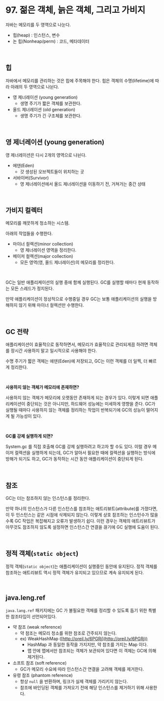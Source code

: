 # 97. 젊은 객체, 늙은 객체, 그리고 가비지

자바는 메모리를 두 영역으로 나눈다.

- 힙(heap) : 인스턴스, 변수
- 논 힙(Nonheap/perm) : 코드, 메타데이터

<br>

## 힙

자바에서 메모리를 관리하는 것은 힙에 주목해야 한다. 힙은 객체의 수명(lifetime)에 따라 아래의 두 영역으로 나뉜다.

- 영 제너레이션 (young generation)
  - 생명 주기가 짧은 객체를 보관한다.
- 올드 제너레이션 (old generation)
  - 생명 주기가 긴 구조체를 보관한다.

<br>

## 영 제너레이션 (young generation)

영 제너레이션은 다시 2개의 영역으로 나뉜다.

- 에덴(Eden)
  - 갓 생성된 오브젝트들이 위치하는 곳
- 서바이버(Survivor)
  - 영 제너레이션에서 올드 제너레이션을 이동하기 전, 거쳐가는 중간 상태

<br>

## 가비지 컬렉터

메모리를 깨끗하게 청소하는 시스템.<br>

아래의 작업들을 수행한다.<br>

- 마이너 컬렉션(minor collection)
  - 영 제너레이션 영역을 정리한다.
- 메이저 컬렉션(major collection)
  - 모든 영역(영, 올드 제너레이션)의 메모리를 정리한다.

<br>

GC는 일반 애플리케이션의 실행 중에 함께 실행된다. GC를 실행할 때마다 현재 동작하는 모든 스레드가 정지된다.<br>

만약 애플리케이션이 정상적으로 수행중일 경우 GC는 보통 애플리케이션의 실행을 방해하지 않기 위해 마이너 컬렉션만 수행한다.<br>

<br>

## GC 전략

애플리케이션이 효율적으로 동작하면서, 메모리가 효율적으로 관리되게끔 하려면 객체를 장시간 사용하지 말고 일시적으로 사용해야 한다.<br>

수명 주기가 짧은 객체는 에덴(Eden)에 저장되고, GC는 이런 객체를 더 일찍, 더 빠르게 정리한다.<br>

<br>

**사용하지 않는 객체가 메모리에 존재하면?**<br>

사용하지 않는 객체가 메모리에 오랫동안 존재하게 되는 경우가 있다. 이렇게 되면 애플리케이션이 중단되는 것은 아니지만, 하드웨어 성능에는 미세하게 영향을 준다. GC가 실행될 때마다 사용하지 않는 객체를 정리하는 작업이 반복되기에 GC의 성능이 떨어지게 될 가능성이 있다.<br>

<br>

**GC를 강제 실행하게 되면?**<br>

System.gc 를 직접 호출해 GC를 강제 실행하려고 하고자 할 수도 있다. 이럴 경우 메이저 컬렉션을 실행하게 되는데, GC가 알아서 필요한 때에 컬렉션을 실행하는 방식에 방해가 되기도 하고, GC가 동작하는 시간 동안 애플리케이션이 중단되게 된다.<br>

<br>

## 참조

GC는 더는 참조하지 않는 인스턴스를 정리한다.<br>

만약 하나의 인스턴스가 다른 인스턴스를 참조하는 애트리뷰트(attribute)를 가졌다면, 이 두 인스턴스는 같은 시점에 삭제되지 않는다. 이렇게 상호 참조하는 인스턴수가 많을 수록 GC 작업은 복잡해지고 오류가 발생하기 쉽다. 이런 경우는 객체의 애트리뷰트가 아무것도 참조하지 않도록 설정하면 인스턴스간 연결을 끊기에 GC 실행에 도움이 된다.<br>

<br>

## 정적 객체(`static object`)

정적 객체(`static object`)는 애플리케이션이 실행중인 동안에 유지된다. 정적 객체를 참조하는 애트리뷰트 역시 정적 객체가 유지되고 있으므로 계속 유지되게 된다.<br>

<br>

## java.leng.ref

`java.lang.ref` 패키지에는 GC 가 불필요한 객체를 정리할 수 있도록 돕기 위한 특별한 참조타입이 선언되어있다.<br>

- 약 참조 (weak reference)
  - 약 참조는 메모리 청소를 위한 참조로 간주되지 않는다.
  - ex) WeakHashMap ([http://oreil.ly/6PGRj](http://oreil.ly/6PGRj))
    - HashMap 과 동일한 동작을 가지지만, 약 참조를 가지는 Map 이다.
    - 맵 안에 맵에서만 참조되는 객체가 보관되어 있다면 이 객체는 GC에 의해 제거된다.
- 소프트 참조 (soft reference)
  - GC가 메모리 수요에 따라 인스턴스간 연결을 고려해 객체를 제거한다.
- 유령 참조 (phantom reference)
  - 항상 `null` 을 반환하며, 링크가 실제 객체를 가리키지 않는다.
  - 참조에 바인딩된 객체를 가져오기 전에 해당 인스턴스를 제거하기 위해 사용한다.



